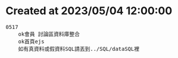 <h1>Created at 2023/05/04 12:00:00</h1>
<pre>
0517
    ok會員 討論區資料庫整合
    ok首頁ejs
    如有真資料或假資料SQL請丟到../SQL/dataSQL裡
</pre>
